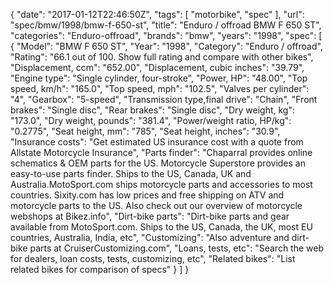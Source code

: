 {
    "date": "2017-01-12T22:46:50Z",
    "tags": [
        "motorbike",
        "spec"
    ],
    "url": "spec\/bmw\/1998\/bmw-f-650-st",
    "title": "Enduro \/ offroad BMW F 650 ST",
    "categories": "Enduro-offroad",
    "brands": "bmw",
    "years": "1998",
    "spec": [
        {
            "Model": "BMW F 650 ST",
            "Year": "1998",
            "Category": "Enduro \/ offroad",
            "Rating": "66.1 out of 100. Show full rating and compare with other bikes",
            "Displacement, ccm": "652.00",
            "Displacement, cubic inches": "39.79",
            "Engine type": "Single cylinder, four-stroke",
            "Power, HP": "48.00",
            "Top speed, km\/h": "165.0",
            "Top speed, mph": "102.5",
            "Valves per cylinder": "4",
            "Gearbox": "5-speed",
            "Transmission type,final drive": "Chain",
            "Front brakes": "Single disc",
            "Rear brakes": "Single disc",
            "Dry weight, kg": "173.0",
            "Dry weight, pounds": "381.4",
            "Power\/weight ratio, HP\/kg": "0.2775",
            "Seat height, mm": "785",
            "Seat height, inches": "30.9",
            "Insurance costs": "Get estimated US insurance cost with a quote from Allstate Motorcycle Insurance",
            "Parts finder": "Chaparral provides online schematics & OEM parts for the US.   Motorcycle Superstore provides an easy-to-use parts finder. Ships to the US, Canada, UK and Australia.MotoSport.com ships motorcycle parts and accessories to most countries.    Sixity.com has low prices and free shipping on ATV and motorcycle parts to the US. Also check out our overview of motorcycle webshops at Bikez.info",
            "Dirt-bike parts": "Dirt-bike parts and gear available from MotoSport.com. Ships to the US, Canada, the UK, most EU countries, Australia, India, etc",
            "Customizing": "Also adventure and dirt-bike parts at CruiserCustomizing.com",
            "Loans, tests, etc": "Search the web for dealers, loan costs, tests, customizing, etc",
            "Related bikes": "List related bikes for comparison of specs"
        }
    ]
}